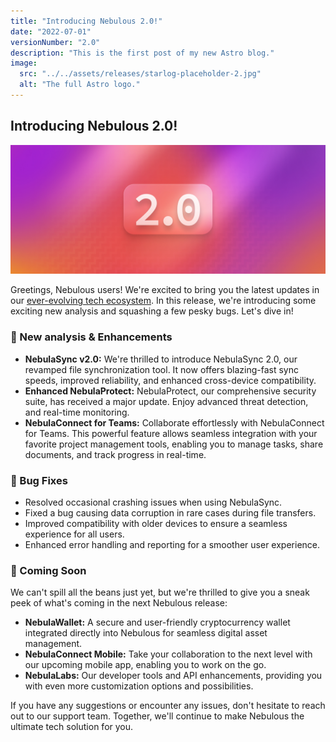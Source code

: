 ```yaml
---
title: "Introducing Nebulous 2.0!"
date: "2022-07-01"
versionNumber: "2.0"
description: "This is the first post of my new Astro blog."
image:
  src: "../../assets/releases/starlog-placeholder-2.jpg"
  alt: "The full Astro logo."
---
```


## Introducing Nebulous 2.0!

![Nebulous 2.0 Release](../../assets/releases/starlog-placeholder-2.jpg)

Greetings, Nebulous users! We're excited to bring you the latest updates in our [ever-evolving tech ecosystem](#). In this release, we're introducing some exciting new analysis and squashing a few pesky bugs. Let's dive in!

### 🍿 New analysis & Enhancements

- **NebulaSync v2.0:** We're thrilled to introduce NebulaSync 2.0, our revamped file synchronization tool. It now offers blazing-fast sync speeds, improved reliability, and enhanced cross-device compatibility.
- **Enhanced NebulaProtect:** NebulaProtect, our comprehensive security suite, has received a major update. Enjoy advanced threat detection, and real-time monitoring.
- **NebulaConnect for Teams:** Collaborate effortlessly with NebulaConnect for Teams. This powerful feature allows seamless integration with your favorite project management tools, enabling you to manage tasks, share documents, and track progress in real-time.

### 🐞 Bug Fixes

- Resolved occasional crashing issues when using NebulaSync.
- Fixed a bug causing data corruption in rare cases during file transfers.
- Improved compatibility with older devices to ensure a seamless experience for all users.
- Enhanced error handling and reporting for a smoother user experience.

### 👀 Coming Soon

We can't spill all the beans just yet, but we're thrilled to give you a sneak peek of what's coming in the next Nebulous release:

- **NebulaWallet:** A secure and user-friendly cryptocurrency wallet integrated directly into Nebulous for seamless digital asset management.
- **NebulaConnect Mobile:** Take your collaboration to the next level with our upcoming mobile app, enabling you to work on the go.
- **NebulaLabs:** Our developer tools and API enhancements, providing you with even more customization options and possibilities.

If you have any suggestions or encounter any issues, don't hesitate to reach out to our support team. Together, we'll continue to make Nebulous the ultimate tech solution for you.
